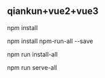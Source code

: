 ## qiankun+vue2+vue3
npm install

npm install npm-run-all --save

npm run install-all  

npm run serve-all
